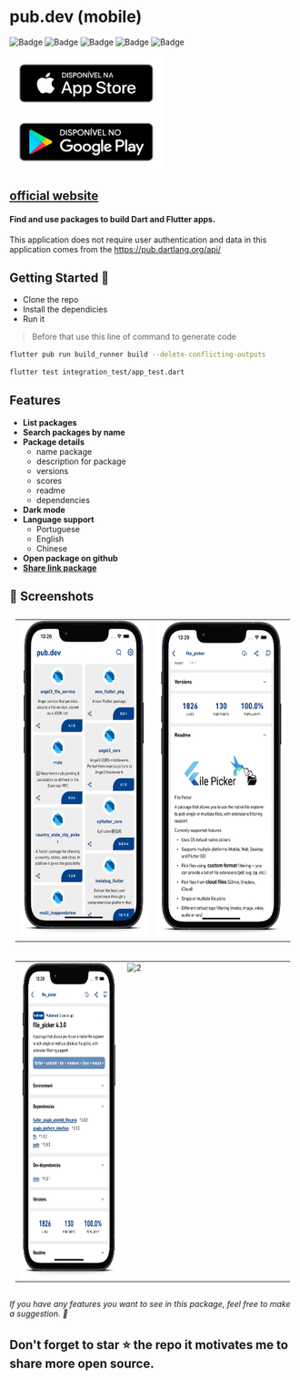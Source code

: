 # pub.dev (mobile)

![Badge](https://img.shields.io/static/v1?label=playstore&message=v0.0.7&color=blue&?style=flat) ![Badge](https://img.shields.io/static/v1?label=build&message=passing&color=green&?style=flat) ![Badge](https://img.shields.io/static/v1?label=android&message=4.1&color=darkgreen&?style=flat) ![Badge](https://img.shields.io/static/v1?label=iOS&message=13.0&color=orange&?style=flat) ![Badge](https://img.shields.io/static/v1?label=status&message=completed&color=green&?style=flat)

<p float="left;padding=10px">
<a href="https://apps.apple.com/app/pub.dev/id1526026915"><img src="./apple.png" width="270" height="100"> </a> 
<a href="https://play.google.com/store/apps/details?id=nunioz.app.pub_dev"><img src="./google-play.png" width="270" height="100"> </a> 
 </p>  

[comment]: <> ([![apple]&#40;./apple.png&#41;]&#40;https://apps.apple.com/app/pub.dev/id1526026915&#41;)

[comment]: <> ([![google]&#40;./google-play.png&#41;]&#40;https://play.google.com/store/apps/details?id=nunioz.app.pub_dev&#41;)

## [**official website**](https://pub.dev/packages)

#### Find and use packages to build Dart and Flutter apps.

This application does not require user authentication and data in this application comes from
the https://pub.dartlang.org/api/

## Getting Started 🚀

- Clone the repo
- Install the dependicies
- Run it

> Before that use this line of command to generate code

```sh
flutter pub run build_runner build --delete-conflicting-outputs
```

```sh
flutter test integration_test/app_test.dart 
```

## Features

- **List packages**
- **Search packages by name**
- **Package details**
    - name package
    - description for package
    - versions
    - scores
    - readme
    - dependencies
- **Dark mode**
- **Language support**
  - Portuguese 
  - English
  - Chinese
- **Open package on github**
- [**Share link package**](https://pub.dev/packages)

## 📸 Screenshots

<table style="padding:10px">
  <tr>
    <td><img src="./screenshots/smartmockups_klcem8w7.png"  alt="1" width = 280px height = 556px ></td>
    <td><img src="./screenshots/smartmockups_klceoqtt.png" align="right" alt="2" width = 280px height = 556px></td>
  </tr>
</table>

<table style="padding:10px">
    <tr>
    <td><img src="./screenshots/smartmockups_klcesngj.png" align="right" alt="2" width = 280px height = 556px></td>
    <td><img src="./screenshots/smartmockups_klcen4ty.png" align="right" alt="2" width = 280px height = 556px></td>
    </tr>
</table>

###### If you have any features you want to see in this package, feel free to make a suggestion. 🎉

## Don't forget to star ⭐ the repo it motivates me to share more open source.
 

